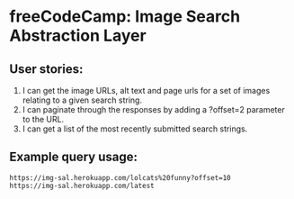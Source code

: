 # freeCodeCamp: Image Search Abstraction Layer
## User stories:
1. I can get the image URLs, alt text and page urls for a set of images relating to a given search string.
2. I can paginate through the responses by adding a ?offset=2 parameter to the URL.
3. I can get a list of the most recently submitted search strings.

## Example query usage:

```text
https://img-sal.herokuapp.com/lolcats%20funny?offset=10
https://img-sal.herokuapp.com/latest
```